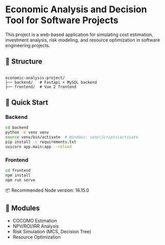 # Economic Analysis and Decision Tool for Software Projects

This project is a web-based application for simulating cost estimation, investment analysis, risk modeling, and resource optimization in software engineering projects.

## 🔧 Structure

```

economic-analysis-project/
├── backend/   # Fastapi + MySQL backend
├── frontend/  # Vue 2 frontend

````

## 🚀 Quick Start

### Backend

```bash
cd backend
python -m venv venv
source venv/bin/activate  # Windows: venv\Scripts\activate
pip install -r requirements.txt
uvicorn app.main:app --reload
````

### Frontend

```bash
cd frontend
npm install
npm run serve
```
📦 Recommended Node version: 16.15.0  

## 🧠 Modules

* COCOMO Estimation
* NPV/ROI/IRR Analysis
* Risk Simulation (MCS, Decision Tree)
* Resource Optimization
